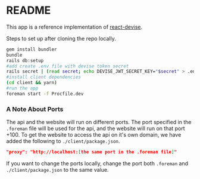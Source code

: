 # README

This app is a reference implementation of [react-devise](https://github.com/timscott/react-devise).

Steps to set up after cloning the repo locally.

```bash
gem install bundler
bundle
rails db:setup
#add create .env file with devise token secret
rails secret | (read secret; echo DEVISE_JWT_SECRET_KEY="$secret" > .env)
#install client dependencies
(cd client && yarn)
#run the app
foreman start -f Procfile.dev
```

### A Note About Ports

The api and the website will run on different ports. The port specified in the ```.foreman``` file will be used for the api, and the website will run on that port +100. To get the website to access the api on it's own domain, we have added the following to ```./client/package.json```.


```json
"proxy": "http://localhost:[the same port in the .foreman file]"
```

If you want to change the ports locally, change the port both ```.foreman``` and ```./client/package.json``` to the same value.

